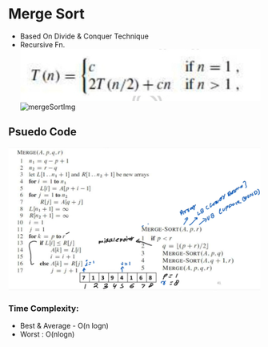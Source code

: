 # Merge Sort
- Based On Divide & Conquer Technique
- Recursive Fn.![Alt text](image-1.png)   
![mergeSortImg](https://brainmass.com/hubsimg/1492485/BMmergesort.gif)

## Psuedo Code   
![codeImage](image.png)   

### Time Complexity:     
  - Best & Average - O(n logn)
  - Worst : O(nlogn)
